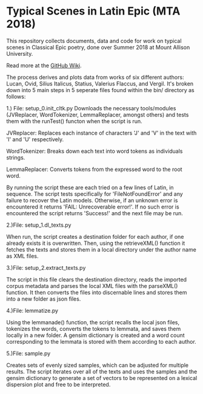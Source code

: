 # Typical Scenes in Latin Epic (MTA 2018)

This repository collects documents, data and code for work on typical scenes in Classical Epic poetry, done over Summer 2018 at Mount Allison University.

Read more at the [GitHub Wiki](https://github.com/cwf2/mta_summer_2018/wiki).

The process derives and plots data from works of six different authors: Lucan, Ovid, Silius Italicus, Statius, Valerius Flaccus, and Vergil. It's broken down into 5 main steps in 5 seperate files found within the bin/ directory as follows:

1.) File: setup_0.init_cltk.py                                                                                                             Downloads the necessary tools/modules (JVReplacer, WordTokenizer, LemmaReplacer, amongst others) and tests them with the runTest()         functon when the script is run. 

JVReplacer: Replaces each instance of characters 'J' and 'V' in the text with 'I' and 'U' respectively. 

WordTokenizer: Breaks down each text into word tokens as individuals strings. 

LemmaReplacer: Converts tokens from the expressed word to the root word.

By running the script these are each tried on a few lines of Latin, in sequence. The script tests specifically for 'FileNotFoundError' and any failure to recover the Latin models. Otherwise, if an unknown error is encountered it returns 'FAIL: Unrecoverable error!'.
If no such error is encountered the script returns 'Success!' and the next file may be run.


2.)File: setup_1.dl_texts.py

When run, the script creates a destination folder for each author, if one already exists it is overwritten. Then, using the retrieveXML() function it fetches the texts and stores them in a local directory under the author name as XML files. 


3.)File: setup_2.extract_texts.py

The script in this file clears the destination directory, reads the imported corpus metadata and parses the local XML files with the parseXML() function. It then converts the files into discernable lines and stores them into a new folder as json files.


4.)File: lemmatize.py

Using the lemmanade() function, the script recalls the local json files, tokenizes the words, converts the tokens to lemmata, and saves them locally in a new folder. A gensim dictionary is created and a word count corresponding to the lemmata is stored with them according to each author. 


5.)File: sample.py

Creates sets of evenly sized samples, which can be adjusted for multiple results. The script iterates over all of the texts and uses the samples and the gensim dictionary to generate a set of vectors to be represented on a lexical dispersion plot and free to be interpreted. 



